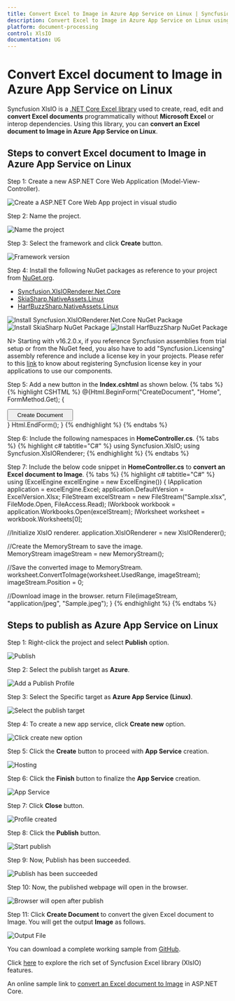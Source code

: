 ```yaml
---
title: Convert Excel to Image in Azure App Service on Linux | Syncfusion
description: Convert Excel to Image in Azure App Service on Linux using .NET Core Excel library (XlsIO) without Microsoft Excel or interop dependencies.
platform: document-processing
control: XlsIO
documentation: UG
---
```


# Convert Excel document to Image in Azure App Service on Linux

Syncfusion XlsIO is a [.NET Core Excel library](https://www.syncfusion.com/document-processing/excel-framework/net) used to create, read, edit and **convert Excel documents** programmatically without **Microsoft Excel** or interop dependencies. Using this library, you can **convert an Excel document to Image in Azure App Service on Linux**.

## Steps to convert Excel document to Image in Azure App Service on Linux

Step 1: Create a new ASP.NET Core Web Application (Model-View-Controller).

![Create a ASP.NET Core Web App project in visual studio](Azure_Images/App_Service_Linux/Create_Application.png)

Step 2: Name the project.

![Name the project](Azure_Images/App_Service_Linux/Name_the_Application_Image.png)

Step 3: Select the framework and click **Create** button.

![Framework version](Azure_Images/App_Service_Linux/Select_Framework.png)

Step 4: Install the following NuGet packages as reference to your project from [NuGet.org](https://www.nuget.org/).

* [Syncfusion.XlsIORenderer.Net.Core](https://www.nuget.org/packages/Syncfusion.XlsIORenderer.Net.Core)
* [SkiaSharp.NativeAssets.Linux](https://www.nuget.org/packages/SkiaSharp.NativeAssets.Linux/2.88.2)
* [HarfBuzzSharp.NativeAssets.Linux](https://www.nuget.org/packages/HarfBuzzSharp.NativeAssets.Linux/2.8.2.3)

![Install Syncfusion.XlsIORenderer.Net.Core NuGet Package](Azure_Images/App_Service_Linux/Install_NuGet_Image.png)
![Install SkiaSharp NuGet Package](Azure_Images/App_Service_Linux/SkiaSharp_NuGet_Image.png)
![Install HarfBuzzSharp NuGet Package](Azure_Images/App_Service_Linux/HarfBuzzSharp_NuGet_Image.png)

N> Starting with v16.2.0.x, if you reference Syncfusion assemblies from trial setup or from the NuGet feed, you also have to add "Syncfusion.Licensing" assembly reference and include a license key in your projects. Please refer to this [link](https://help.syncfusion.com/common/essential-studio/licensing/overview) to know about registering Syncfusion license key in your applications to use our components. 

Step 5: Add a new button in the **Index.cshtml** as shown below.
{% tabs %}  
{% highlight CSHTML %}
@{Html.BeginForm("CreateDocument", "Home", FormMethod.Get);
    {
        <div>
            <input type="submit" value="Create Document" style="width:150px;height:27px" />
        </div>
    }
    Html.EndForm();
}
{% endhighlight %}
{% endtabs %}

Step 6: Include the following namespaces in **HomeController.cs**.
{% tabs %}
{% highlight c# tabtitle="C#" %}
using Syncfusion.XlsIO;
using Syncfusion.XlsIORenderer;
{% endhighlight %}
{% endtabs %}

Step 7: Include the below code snippet in **HomeController.cs** to **convert an Excel document to Image**. 
{% tabs %}
{% highlight c# tabtitle="C#" %}
using (ExcelEngine excelEngine = new ExcelEngine())
{
  IApplication application = excelEngine.Excel;
  application.DefaultVersion = ExcelVersion.Xlsx;
  FileStream excelStream = new FileStream("Sample.xlsx", FileMode.Open, FileAccess.Read);
  IWorkbook workbook = application.Workbooks.Open(excelStream);
  IWorksheet worksheet = workbook.Worksheets[0];

  //Initialize XlsIO renderer.
  application.XlsIORenderer = new XlsIORenderer();

  //Create the MemoryStream to save the image.      
  MemoryStream imageStream = new MemoryStream();

  //Save the converted image to MemoryStream.
  worksheet.ConvertToImage(worksheet.UsedRange, imageStream);
  imageStream.Position = 0;

  //Download image in the browser.
  return File(imageStream, "application/jpeg", "Sample.jpeg");
}
{% endhighlight %}
{% endtabs %}

## Steps to publish as Azure App Service on Linux

Step 1: Right-click the project and select **Publish** option.

![Publish](Azure_Images/App_Service_Linux/Publish_Image.png)

Step 2: Select the publish target as **Azure**.

![Add a Publish Profile](Azure_Images/App_Service_Linux/Publish_Profile.png)

Step 3: Select the Specific target as **Azure App Service (Linux)**.

![Select the publish target](Azure_Images/App_Service_Linux/Linux_App_Service.png)

Step 4: To create a new app service, click **Create new** option.

![Click create new option](Azure_Images/App_Service_Linux/Create_New.png)

Step 5: Click the **Create** button to proceed with **App Service** creation.

![Hosting](Azure_Images/App_Service_Linux/Hosting_Image.png)

Step 6: Click the **Finish** button to finalize the **App Service** creation.

![App Service](Azure_Images/App_Service_Linux/App_Service_Image.png)

Step 7: Click **Close** button.

![Profile created](Azure_Images/App_Service_Linux/Profile_Created_Image.png)

Step 8: Click the **Publish** button.

![Start publish](Azure_Images/App_Service_Linux/Start_Publish_Image.png)

Step 9: Now, Publish has been succeeded.

![Publish has been succeeded](Azure_Images/App_Service_Linux/Publish_Success_Image.png)

Step 10: Now, the published webpage will open in the browser. 

![Browser will open after publish](Azure_Images/App_Service_Linux/CreateDocument_Button_Image.png)

Step 11: Click **Create Document** to convert the given Excel document to Image. You will get the output **Image** as follows.

![Output File](Azure_Images/App_Service_Linux/ExcelToImage_AppService_Linux.png)

You can download a complete working sample from [GitHub](https://github.com/SyncfusionExamples/XlsIO-Examples/tree/master/Getting%20Started/Azure%20App%20Service/Convert_Excel_to_Image). 

Click [here](https://www.syncfusion.com/document-processing/excel-framework/net-core) to explore the rich set of Syncfusion Excel library (XlsIO) features.

An online sample link to [convert an Excel document to Image](https://ej2.syncfusion.com/aspnetcore/Excel/WorksheetToImage#/material3) in ASP.NET Core.
